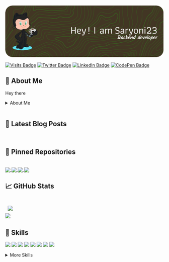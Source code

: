 [![saryoni23's GitHub Banner](./assets/githubheaderimg.png)](https://github.com/saryoni23)
<br>

[![Visits Badge](https://badges.pufler.dev/visits/saryoni23/saryoni23)](https://github.com/saryoni23)
[![Twitter Badge](https://img.shields.io/badge/Twitter-Profile-informational?style=flat&logo=twitter&logoColor=white&color=1CA2F1)](https://twitter.com/ISaryoni)
[![LinkedIn Badge](https://img.shields.io/badge/LinkedIn-Profile-informational?style=flat&logo=linkedin&logoColor=white&color=0D76A8)](https://www.linkedin.com/in/indra-saryoni-simanjuntak/)
[![CodePen Badge](https://img.shields.io/badge/CodePen-Profile-informational?style=flat&logo=codepen&logoColor=white&color=0D76A8)](https://codepen.io/saryoni23)

## 👋 About Me

Hey there

<details>
<summary>About Me</summary>
<br>
Hello Everyone... Introduce my name is Indra Saryoni Simanjuntak. I am a Backend Developer from Medan city. Currently, I am a full-stack Backend developer and focus on PHP, especially on the Codeigniter framework. Currently, I still like coding and consider coding part of my hobby. And on the sidelines of busy coding, I always learn about new things such as learning new frameworks or anything that will work later to develop the applications that I make, And this is a small part of me. If you are interested or want to ask about me then contact me via the form below

Want to know more about me? [Check out my portfolio.](https://saryoni23.github.io/)
</details>
<br>

## 📝 Latest Blog Posts

<br>

<!-- BLOG-POST-LIST:START -->
<!-- - [The Powerful CSS not Selector](https://braydoncoyer.dev/blog/the-powerful-css-not-selector) -->
<!-- - [How to Enable Preview Mode in Next.js for your CMS](https://braydoncoyer.dev/blog/how-to-enable-preview-mode-in-next.js-for-your-cms) -->
<!-- - [Tailwind Gradients - How to Make a Glowing Gradient Background](https://braydoncoyer.dev/blog/tailwind-gradients-how-to-make-a-glowing-gradient-background) -->
<!-- - [6 BEST Fonts for Programming in 2022](https://braydoncoyer.dev/blog/6-best-fonts-for-programming-in-2022) -->
<!-- - [A New Opportunity at LogicGate](https://braydoncoyer.dev/blog/a-new-opportunity-at-logicgate) -->
<!-- BLOG-POST-LIST:END -->

<!-- <br> -->

## 📌 Pinned Repositories

<br>

<a href="https://github.com/saryoni23/AdndroidRecognizeText">
  <img align="center" style="margin:0.5rem with:500" src="https://github-readme-stats.vercel.app/api/pin/?username=saryoni23&repo=AdndroidRecognizeText&title_color=ffffff&text_color=c9cacc&icon_color=4AB197&bg_color=1A2B34" />
</a>

<a href="https://github.com/saryoni23/aplikasi-pendaftaran-bimbingan-belajar-berbasis-web-menggunakan-php">
  <img align="center" style="margin:0.5rem with:500" src="https://github-readme-stats.vercel.app/api/pin/?username=saryoni23&repo=aplikasi-pendaftaran-bimbingan-belajar-berbasis-web-menggunakan-php&title_color=ffffff&text_color=c9cacc&icon_color=4AB197&bg_color=1A2B34" />
</a>

<a href="https://github.com/saryoni23/bacend-aplikasi-safety-panli-php-api-php_sederhana">
  <img align="center" style="margin:0.5rem with:500" src="https://github-readme-stats.vercel.app/api/pin/?username=saryoni23&repo=bacend-aplikasi-safety-panli-php-api-php_sederhana&title_color=ffffff&text_color=c9cacc&icon_color=4AB197&bg_color=1A2B34" />
</a>

<a href="https://github.com/saryoni23/aplikasi-rental-motor-berbasis-web-menggunakan-framework-ci">
  <img align="center" style="margin:0.5rem with:500" src="https://github-readme-stats.vercel.app/api/pin/?username=saryoni23&repo=aplikasi-rental-motor-berbasis-web-menggunakan-framework-ci&title_color=ffffff&text_color=c9cacc&icon_color=4AB197&bg_color=1A2B34" />
</a>

<br>

## &#x1f4c8; GitHub Stats

<br>

<a href="https://github.com/saryoni23">
  <img align="center" style="margin:0.5rem" src="https://github-readme-stats.vercel.app/api/top-langs/?username=saryoni23&hide=html,css&title_color=ffffff&text_color=c9cacc&icon_color=4AB197&bg_color=1A2B34" />
</a>

<!-- <a href="https://github.com/saryoni23">
  <img align="center" style="margin:0.5rem" src="https://github-readme-stats.vercel.app/api?username=saryoni23&show_icons=true&line_height=27&count_private=true&title_color=ffffff&text_color=c9cacc&icon_color=4AB097&bg_color=1A2B34" alt="Martin's GitHub Stats" />
</a> -->
<br>
<a href="https://profile.codersrank.io/user/saryoni23/" rel="nofollow">
  <img src="https://cr-skills-chart-widget.azurewebsites.net/api/api?username=saryoni23" data-canonical-src="https://cr-skills-chart-widget.azurewebsites.net/api/api?username=saryoni23" style="width: 70%;">
  </a>

<br>


## 💼 Skills
![](https://img.shields.io/badge/Code-PHP-informational?style=flat&logo=PHP&logoColor=white&color=4AB197)
![](https://img.shields.io/badge/Code-Ionic-informational?style=flat&logo=ionic&logoColor=white&color=4AB197)
![](https://img.shields.io/badge/Code-React-informational?style=flat&logo=react&logoColor=white&color=4AB197)
![](https://img.shields.io/badge/Code-JavaScript-informational?style=flat&logo=JavaScript&logoColor=white&color=4AB197)
![](https://img.shields.io/badge/Code-TypeScript-informational?style=flat&logo=TypeScript&logoColor=white&color=4AB197)
![](https://img.shields.io/badge/Code-Java-informational?style=flat&logo=Java&logoColor=white&color=4AB197)
![](https://img.shields.io/badge/Code-MongoDB-informational?style=flat&logo=MongoDB&logoColor=white&color=4AB197)
![](https://img.shields.io/badge/Code-MySQL-informational?style=flat&logo=MySQL&logoColor=white&color=4AB197)

<!-- ![](https://img.shields.io/badge/Code-Gatsby-informational?style=flat&logo=gatsby&logoColor=white&color=4AB197) -->
<!-- ![](https://img.shields.io/badge/Code-GreenSock-informational?style=flat&logo=GreenSock&logoColor=white&color=4AB197) -->
<!-- ![](https://img.shields.io/badge/Code-SpringBoot-informational?style=flat&logo=Spring&logoColor=white&color=4AB197)-->
<!-- ![](https://img.shields.io/badge/Code-CSharp-informational?style=flat&logo=c-sharp&logoColor=white&color=4AB197) -->
<!-- ![](https://img.shields.io/badge/Code-Angular-informational?style=flat&logo=angular&logoColor=white&color=4AB197) -->
<!-- ![](https://img.shields.io/badge/Code-Redux-informational?style=flat&logo=Redux&logoColor=white&color=4AB197) -->
<!-- ![](https://img.shields.io/badge/Code-.NET-informational?style=flat&logo=.net&logoColor=white&color=4AB197) -->
<!-- ![](https://img.shields.io/badge/Code-SwiftUI-informational?style=flat&logo=swift&logoColor=white&color=4AB197) -->

<details>
<summary>More Skills</summary>
<br>

![](https://img.shields.io/badge/Style-CSS-informational?style=flat&logo=css3&logoColor=white&color=4AB197)
![](https://img.shields.io/badge/Style-Tailwind-informational?style=flat&logo=Tailwind-CSS&logoColor=white&color=4AB197)
![](https://img.shields.io/badge/Style-Sass-informational?style=flat&logo=Sass&logoColor=white&color=4AB197)
![](https://img.shields.io/badge/Style-Stylus-informational?style=flat&logo=Stylus&logoColor=white&color=4AB197)
![](https://img.shields.io/badge/Tools-Actions-informational?style=flat&logo=github-actions&logoColor=white&color=4AB197)
![](https://img.shields.io/badge/Tools-NPM-informational?style=flat&logo=npm&logoColor=white&color=4AB197)
![](https://img.shields.io/badge/Tools-Postman-informational?style=flat&logo=Postman&logoColor=white&color=4AB197)
![](https://img.shields.io/badge/Tools-Photoshop-informational?style=flat&logo=Adobe-Photoshop&logoColor=white&color=4AB197)
![](https://img.shields.io/badge/Tools-Illustrator-informational?style=flat&logo=Adobe-Illustrator&logoColor=white&color=4AB197)
![](https://img.shields.io/badge/Tools-AdobeXD-informational?style=flat&logo=Adobe-XD&logoColor=white&color=4AB197)
![](https://img.shields.io/badge/Tools-GitHub-informational?style=flat&logo=GitHub&logoColor=white&color=4AB197)
![](https://img.shields.io/badge/Tools-GitLab-informational?style=flat&logo=GitLab&logoColor=white&color=4AB197)
![](https://img.shields.io/badge/Tools-Bitbucket-informational?style=flat&logo=Bitbucket&logoColor=white&color=4AB197)
![](https://img.shields.io/badge/Tools-Jira-informational?style=flat&logo=Jira-Software&logoColor=white&color=4AB197)
![](https://img.shields.io/badge/Tools-Clubhouse-informational?style=flat&logo=Clubhouse&logoColor=white&color=4AB197)

<br>

<!-- ![](https://img.shields.io/badge/Test-Jasmine-informational?style=flat&logo=Jasmine&logoColor=white&color=4AB197) -->
<!-- ![](https://img.shields.io/badge/Test-Jest-informational?style=flat&logo=jest&logoColor=white&color=4AB197) -->
<!-- ![](https://img.shields.io/badge/Test-Mocha-informational?style=flat&logo=Mocha&logoColor=white&color=4AB197) -->
<!-- ![](https://img.shields.io/badge/Test-Cypress-informational?style=flat&logo=Cypress&logoColor=white&color=4AB197) -->
<!-- ![](https://img.shields.io/badge/Test-Cypress-informational?style=flat&logo=Cypress&logoColor=white&color=4AB197) -->
<!-- ![](https://img.shields.io/badge/Tools-Docker-informational?style=flat&logo=docker&logoColor=white&color=4AB197) -->
<!-- ![](https://img.shields.io/badge/Tools-Pivotal-informational?style=flat&logo=Pivotal-Tracker&logoColor=white&color=4AB197) -->
<!-- ![](https://img.shields.io/badge/Tools-NGINX-informational?style=flat&logo=nginx&logoColor=white&color=4AB197) -->
<!-- ![](https://img.shields.io/badge/Tools-Netlify-informational?style=flat&logo=netlify&logoColor=white&color=4AB197) -->
<!-- ![](https://img.shields.io/badge/Tools-Jenkins-informational?style=flat&logo=jenkins&logoColor=white&color=4AB197) -->
<!-- ![](https://img.shields.io/badge/Tools-SonarQube-informational?style=flat&logo=SonarQube&logoColor=white&color=4AB197) -->

<br>

</details>

<br>
<!-- 
## 📣 How about an Office quote before you go? -->

<!-- > It's performance review day, company-wide. Last year, my performance review started with Michael asking me what my hopes and dreams were, and it ended with him telling me he could bench-press 190 pounds. So, I don't really know what to expect.
> -->

<!-- > <p>- Pam Beesly</p> -->

<!--
_Quote requested from [The Office API](https://www.officeapi.dev/)_ -->

<!-- Check back at the top of the hour for a new quote!
<br>
> ### Want to know how I made this README?
>
> Check out my [tutorial](https://saryoni23.dev/blog/creating-a-killer-github-profile-readme-part-1/)! -->

